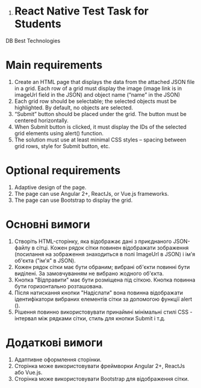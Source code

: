 1. # React Native Test Task for Students
DB Best Technologies

# Main requirements

1. Create an HTML page that displays the data from the attached JSON file in a grid. Each row of a grid must display the image (image link is in imageUrl field in the JSON) and object name (“name” in the JSON)
2. Each grid row should be selectable; the selected objects must be highlighted. By default, no objects are selected.
3. “Submit” button should be placed under the grid. The button must be centered horizontally.
4. When Submit button is clicked, it must display the IDs of the selected grid elements using alert() function.
5. The solution must use at least minimal CSS styles – spacing between grid rows, style for Submit button, etc.

# Optional requirements

1.  Adaptive design of the page.
2.  The page can use Angular 2+, ReactJs, or Vue.js frameworks.
3.  The page can use Bootstrap to display the grid.

# Основні вимоги

1. Створіть HTML-сторінку, яка відображає дані з приєднаного JSON-файлу в сітці. Кожен рядок сітки повинен відображати зображення (посилання на зображення знаходиться в полі ImageUrl в JSON) і ім'я об'єкта ("ім'я" в JSON).
2. Кожен рядок сітки має бути обраним; вибрані об'єкти повинні бути виділені. За замовчуванням не вибрано жодного об'єкта.
3. Кнопка "Відправити" має бути розміщена під сіткою. Кнопка повинна бути горизонтально розташована.
4. Після натискання кнопки "Надіслати" вона повинна відображати ідентифікатори вибраних елементів сітки за допомогою функції alert ().
5. Рішення повинно використовувати принаймні мінімальні стилі CSS - інтервал між рядками сітки, стиль для кнопки Submit і т.д.

# Додаткові вимоги
1. Адаптивне оформлення сторінки.
2. Сторінка може використовувати фреймворки Angular 2+, ReactJs або Vue.js.
3. Сторінка може використовувати Bootstrap для відображення сітки.
